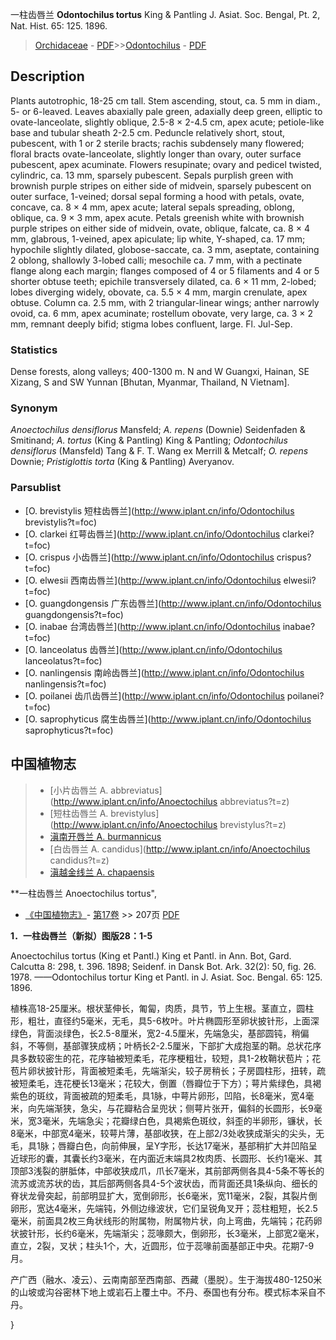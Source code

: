一柱齿唇兰 **Odontochilus tortus** King & Pantling J. Asiat. Soc. Bengal, Pt. 2, Nat. Hist. 65: 125. 1896.

> [Orchidaceae](http://www.iplant.cn/info/Orchidaceae?t=foc) - [PDF](http://www.iplant.cn/foc/pdf/Orchidaceae.pdf)>>[Odontochilus](http://www.iplant.cn/info/Odontochilus?t=foc) - [PDF](http://www.iplant.cn/foc/pdf/Odontochilus.pdf)

## Description

Plants autotrophic, 18-25 cm tall. Stem ascending, stout, ca. 5 mm in diam., 5- or 6-leaved. Leaves abaxially pale green, adaxially deep green, elliptic to ovate-lanceolate, slightly oblique, 2.5-8 × 2-4.5 cm, apex acute; petiole-like base and tubular sheath 2-2.5 cm. Peduncle relatively short, stout, pubescent, with 1 or 2 sterile bracts; rachis subdensely many flowered; floral bracts ovate-lanceolate, slightly longer than ovary, outer surface pubescent, apex acuminate. Flowers resupinate; ovary and pedicel twisted, cylindric, ca. 13 mm, sparsely pubescent. Sepals purplish green with brownish purple stripes on either side of midvein, sparsely pubescent on outer surface, 1-veined; dorsal sepal forming a hood with petals, ovate, concave, ca. 8 × 4 mm, apex acute; lateral sepals spreading, oblong, oblique, ca. 9 × 3 mm, apex acute. Petals greenish white with brownish purple stripes on either side of midvein, ovate, oblique, falcate, ca. 8 × 4 mm, glabrous, 1-veined, apex apiculate; lip white, Y-shaped, ca. 17 mm; hypochile slightly dilated, globose-saccate, ca. 3 mm, aseptate, containing 2 oblong, shallowly 3-lobed calli; mesochile ca. 7 mm, with a pectinate flange along each margin; flanges composed of 4 or 5 filaments and 4 or 5 shorter obtuse teeth; epichile transversely dilated, ca. 6 × 11 mm, 2-lobed; lobes diverging widely, obovate, ca. 5.5 × 4 mm, margin crenulate, apex obtuse. Column ca. 2.5 mm, with 2 triangular-linear wings; anther narrowly ovoid, ca. 6 mm, apex acuminate; rostellum obovate, very large, ca. 3 × 2 mm, remnant deeply bifid; stigma lobes confluent, large. Fl. Jul-Sep.

### Statistics
Dense forests, along valleys; 400-1300 m. N and W Guangxi, Hainan, SE Xizang, S and SW Yunnan [Bhutan, Myanmar, Thailand, N Vietnam].

### Synonym
*Anoectochilus densiflorus* Mansfeld; *A. repens* (Downie) Seidenfaden & Smitinand; *A. tortus* (King & Pantling) King & Pantling; *Odontochilus densiflorus* (Mansfeld) Tang & F. T. Wang ex Merrill & Metcalf; *O. repens* Downie; *Pristiglottis torta* (King & Pantling) Averyanov.

### Parsublist

* [O.  brevistylis  短柱齿唇兰](http://www.iplant.cn/info/Odontochilus brevistylis?t=foc)
* [O.  clarkei  红萼齿唇兰](http://www.iplant.cn/info/Odontochilus clarkei?t=foc)
* [O.  crispus  小齿唇兰](http://www.iplant.cn/info/Odontochilus crispus?t=foc)
* [O.  elwesii  西南齿唇兰](http://www.iplant.cn/info/Odontochilus elwesii?t=foc)
* [O.  guangdongensis  广东齿唇兰](http://www.iplant.cn/info/Odontochilus guangdongensis?t=foc)
* [O.  inabae  台湾齿唇兰](http://www.iplant.cn/info/Odontochilus inabae?t=foc)
* [O.  lanceolatus  齿唇兰](http://www.iplant.cn/info/Odontochilus lanceolatus?t=foc)
* [O.  nanlingensis  南岭齿唇兰](http://www.iplant.cn/info/Odontochilus nanlingensis?t=foc)
* [O.  poilanei  齿爪齿唇兰](http://www.iplant.cn/info/Odontochilus poilanei?t=foc)
* [O.  saprophyticus  腐生齿唇兰](http://www.iplant.cn/info/Odontochilus saprophyticus?t=foc)


## 中国植物志

> * [小片齿唇兰  A.  abbreviatus](http://www.iplant.cn/info/Anoectochilus abbreviatus?t=z)
> * [短柱齿唇兰  A.  brevistylus](http://www.iplant.cn/info/Anoectochilus brevistylus?t=z)
> * [滇南开唇兰  A.  burmannicus](Anoectochilus-burmannicus-滇南金线兰.md)
> * [白齿唇兰  A.  candidus](http://www.iplant.cn/info/Anoectochilus candidus?t=z)
> * [滇越金线兰  A.  chapaensis](Anoectochilus-chapaensis-滇越金线兰.md)


**一柱齿唇兰 Anoectochilus tortus",

* [《中国植物志》](http://www.iplant.cn/frps)- [第17卷](http://www.iplant.cn/frps/vol/17) >> 207页 [PDF](http://www.iplant.cn/frps/pdf/17/207.pdf)


**1．一柱齿唇兰（新拟）图版28：1-5**

Anoectochilus tortus (King et Pantl.) King et Pantl. in Ann. Bot, Gard. Calcutta 8: 298, t. 396. 1898; Seidenf. in Dansk Bot. Ark. 32(2): 50, fig. 26. 1978. ——Odontochilus tortur King et Pantl. in J. Asiat. Soc. Bengal. 65: 125. 1896.

植株高18-25厘米。根状茎伸长，匍匐，肉质，具节，节上生根。茎直立，圆柱形，粗壮，直径约5毫米，无毛，具5-6枚叶。叶片椭圆形至卵状披针形，上面深绿色，背面淡绿色，长2.5-8厘米，宽2-4.5厘米，先端急尖，基部圆钝，稍偏斜，不等侧，基部骤狭成柄；叶柄长2-2.5厘米，下部扩大成抱茎的鞘。总状花序具多数较密生的花，花序轴被短柔毛，花序梗粗壮，较短，具1-2枚鞘状苞片；花苞片卵状披针形，背面被短柔毛，先端渐尖，较子房稍长；子房圆柱形，扭转，疏被短柔毛，连花梗长13毫米；花较大，倒置（唇瓣位于下方）；萼片紫绿色，具褐紫色的斑纹，背面被疏的短柔毛，具1脉，中萼片卵形，凹陷，长8毫米，宽4毫米，向先端渐狭，急尖，与花瓣粘合呈兜状；侧萼片张开，偏斜的长圆形，长9毫米，宽3毫米，先端急尖；花瓣绿白色，具褐紫色斑纹，斜歪的半卵形，镰状，长8毫米，中部宽4毫米，较萼片薄，基部收狭，在上部2/3处收狭成渐尖的尖头，无毛，具1脉；唇瓣白色，向前伸展，呈Y字形，长达17毫米，基部稍扩大并凹陷呈近球形的囊，其囊长约3毫米，在内面近末端具2枚肉质、长圆形、长约1毫米、其顶部3浅裂的胼胝体，中部收狭成爪，爪长7毫米，其前部两侧各具4-5条不等长的流苏或流苏状的齿，其后部两侧各具4-5个波状齿，而背面还具1条纵向、细长的脊状龙骨突起，前部明显扩大，宽倒卵形，长6毫米，宽11毫米，2裂，其裂片倒卵形，宽达4毫米，先端钝，外侧边缘波状，它们呈锐角叉开；蕊柱粗短，长2.5毫米，前面具2枚三角状线形的附属物，附属物片状，向上弯曲，先端钝；花药卵状披针形，长约6毫米，先端渐尖；蕊喙颇大，倒卵形，长3毫米，上部宽2毫米，直立，2裂，叉状；柱头1个，大，近圆形，位于蕊喙前面基部正中央。花期7-9月。

产广西（融水、凌云）、云南南部至西南部、西藏（墨脱）。生于海拔480-1250米的山坡或沟谷密林下地上或岩石上覆土中。不丹、泰国也有分布。模式标本采自不丹。

}